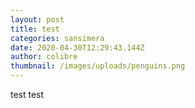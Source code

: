 ```yaml
---
layout: post
title: test
categories: sansimera
date: 2020-04-30T12:29:43.144Z
author: colibre
thumbnail: /images/uploads/penguins.png
---
```

test test